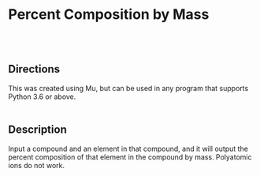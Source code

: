 # Percent Composition by Mass
<br></br>
## Directions
This was created using Mu, but can be used in any program that supports Python 3.6 or above.
<br></br>
## Description
Input a compound and an element in that compound, and it will output the percent composition of that element in the compound by mass. Polyatomic ions do not work.
